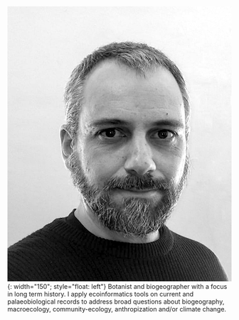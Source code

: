 ![DNL portrait](assets/img/portrait.png){: width="150"; style="float: left"} Botanist and biogeographer with a focus in long term history. I apply ecoinformatics tools on current and palaeobiological records to address broad questions about biogeography, macroecology, community-ecology, anthropization and/or climate change.